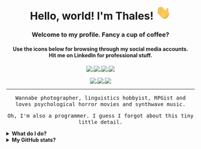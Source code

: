 <h1 align="center">Hello, world! I'm Thales! <img src="https://raw.githubusercontent.com/ABSphreak/ABSphreak/master/gifs/Hi.gif" width="40px" /></h1>
<h3 align="center">Welcome to my profile. Fancy a cup of coffee?</h3>
<h4 align="center">Use the icons below for browsing through my social media accounts.<br/>Hit me on LinkedIn for professional stuff.</h4>

<p align="center">
  <a href="https://www.youracclaim.com/users/thales-alves">
      <img align="center" width="22px" src="https://i.imgur.com/rse7uZL.png" />
  </a>
  <a align="center" href="https://www.gitlab.com/thaalesalves/">
      <img align="center" width="22px" src="https://cdn.jsdelivr.net/npm/simple-icons@v3/icons/gitlab.svg" />
  </a>
  <a align="center" href="https://www.github.com/thaalesalves/">
      <img align="center" width="22px" src="https://cdn.jsdelivr.net/npm/simple-icons@v3/icons/github.svg" />
  </a>
  <a align="center" href="https://www.linkedin.com/in/thaalesalves/">
      <img align="center" width="22px" src="https://cdn.jsdelivr.net/npm/simple-icons@v3/icons/linkedin.svg" />
  </a>
</p>

<p align="center">
  <a align="center" href="https://www.instagram.com/guaruaru35mm/">
      <img align="center" width="22px" src="https://cdn.jsdelivr.net/npm/simple-icons@v3/icons/instagram.svg" />
  </a>
  <a align="center" href="https://open.spotify.com/user/ga8jrbgtpkhrz6mzb9lbu6sak">
      <img align="center" width="22px" src="https://cdn.jsdelivr.net/npm/simple-icons@v3/icons/spotify.svg" />
  </a>
  <a align="center" href="https://steamcommunity.com/id/guaruaru">
      <img align="center" width="22px" src="https://cdn.jsdelivr.net/npm/simple-icons@v3/icons/steam.svg" />
  </a>
</p>

----
<p align="center"><samp>Wannabe photographer, linguistics hobbyist, RPGist and loves psychological horror movies and synthwave music.</samp></p>

<p align="center"><samp>Oh, I'm also a programmer. I guess I forgot about this tiny little detail.</samp></p>


<details>
  <summary>
    <b>What do I do?</b>
  </summary>
  <p><i>Yes, I'm well aware that's why you came here, don't you worry. Here are some important info on what I do professionally.</a> o/</i></p>

  * I speak Java fluently

  * I also speak portuguese and english fluently

  * I use VSCode as my IDE. Yes, VSCode and Java. <i>If I had a nickel for every time someone asked me that...</i>

  * I'm currently working for PrimeIT as a software developer

  * I'm familiar with Spring Framework and its children, such as Boot, Cloud, Security, Data and Actuate

  * I'm also familiar with microservices development, currently working with banking systems

  * And, with that in mind, I obviously love AI. There's a [repo](https://github.com/thaalesalves/ai-games-research) I use for AI stuff such as datasets as well as Jupyter notebooks on how to train and use GPT-2, GPT-Neo and GPT-J models

  * Expanding on that, I'm working on an AI-powered RPG game, [MoirAI](https://github.com/moirairpg). This has been my largest and dearest pet project. AI is very interesting, isn't it?

  * I'm almost giving up WhatsApp and using Kafka for messaging. Too bad my friends won't take the idea seriously :disappointed:
</details>

<details>
  <summary>
    <b>My GitHub stats?</b>
  </summary>

  <p align = "center">
    <img src = "https://github-readme-stats.vercel.app/api?username=thaalesalves&show_icons=true&theme=tokyonight&line_height=27">
    <img src = "https://github-readme-stats.vercel.app/api/top-langs/?username=thaalesalves&hide=css,html&theme=tokyonight">
  </p>
</details>
